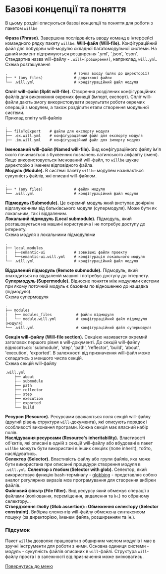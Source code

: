 # Базові концепції та поняття  

В цьому розділі описуються базові концепції та поняття для роботи з пакетом `willbe`  

<a name="will-phrase"></a> **Фраза (Phrase).** Завершена послідовність вводу команд в інтерфейсі командного рядку пакету `willbe`.
<a name="will-file"></a> **Will-файл (Will-file).** Конфігураційний файл для побудови will-модулю складної багатомодульної системи. На даний момент підтримуються розширення '.yml', '.json', 'cson'. Стандартна назва will-файлу - `.will+[розширення]`, наприклад, `will.yml`.
Схема розташування  
```
.                              # точка входу (шлях до директорії)
├── * (any files)              # додаткові файли
└── .will.yml                  # конфігураційний файл модуля
```
<a name="split-will-file"></a> **Спліт will-файл (Split will-file).**  Створення розділених конфігураційних файлів для виконняння окремих функції (імпорт, експорт). Спліт will-файли дають змогу використовувати результати роботи окремих операцій з модулем, а також розділити етапи створення модульної системи.  
Приклад спліту will-файлів  
```
.
├── fileToExport    # файли для експорту модуля
├── .ex.will.yml    # конфігураційний файл для експорту модуля
├── .im.will.yml    # конфігураційний файл для імпорту модуля  
```  
<a name="named-will-file"></a> **Іменований will-файл (Named will-file).** Вид конфігураційного файлу ім'я якого починається з буквенних позначень латинського алфавіту (імені). Якщо використовується іменований will-файл, то `willbe` шукає директорію з іменем відповідного файла.  
<a name="module"></a> **Модуль (Module).** В системі пакету `willbe` модулем називається сукупність файлів, які описані will-файлом.  
```
.  
├── * (any files)              # файли модуля
└── .will.yml                  # конфігураційний файл модуля
```  
<a name="submodule"></a> **Підмодуль (Submodule).** Це окремий модуль який виступає дочірнім відгалуженням від батьківського модуля (супермодуля). Може бути як локальним, так і віддаленим.  
<a name="local-submodule"></a> **Локальний підмодуль (Local submodule).** Підмодуль, який розташовується на машині користувача і не потребує доступу до інтернету.  
Схема модуля з локальними підмодулями  
```
.
├── local_modules
|   ├──semantic-ui             # зовнішні файли проекту
|   └──semantic-ui.will.yml    # конфігурація локального модуля
└── .will.yml                  # конфігураційний файл модуля
```  
<a name="remote-submodule"></a> **Віддалений підмодуль (Remote submodule).** Підмодуль, який знаходиться на віддаленій машині і потребує доступу до інтернету.  
<a name="supermodule"></a> **Супермодуль (Supermodule).** Відносне поняття між модулями системи при якому поточний модуль є базовим по відношенню до нащадка (підмодуля).  
Схема супермодуля  
```
.
├── modules
|   ├── modules_files           # файли підмодуля
|   └── module.will.yml         # конфігураційний файл підмодуля (модуля)
└── .will.yml                   # конфігураційний файл супермодуля
```  
<a name="will-file-section"></a> **Секція will-файлу (Will-file section).** Секцією називаєтся окремий заголовок першого рівня в will-документі. До секцій will-файлу відносяться: 'submodule', 'step', 'path', 'reflector', 'build', 'about', 'execution', 'exported'. В залежності від призначення will-файл може складатись з меншого числа секцій.  
Схема секцій will-файлу  
```
.will.yml
    ├── about
    ├── submodule
    ├── path
    ├── reflector
    ├── step
    ├── execution
    ├── exported
    └── build

```  
<a name="resource"></a> **Ресурси (Resource).** Ресурсами вважаються поля секцій will-файлу (другий рівень структури `will`-документа), які описують порядок і особливості виконання програми. Кожна секція має власний набір полів.   
<a name="resources-inheritability"></a> **Наслідування ресурсами (Resource's inheritability).** Властивості об'єктів, які описані в одній з секцій will-файлу або вбудовані в пакет `willbe` можуть бути використані в інших секціях (поле inherit), тобто, наслідуватись.  
<a name="selector"></a> **Селектор (Selector).** Властивість файлу або групи файлів, яка може бути використана при описанні процедури створення модуля в `.will.yml`.
<a name="selector-with-glob"></a> **Селектор з ґлобом (Selector with glob).** Селектор, який використовує функцію bash-терміналу - [globbing](https://linuxhint.com/bash_globbing_tutorial/) - представляє собою аналог регулярних виразів мов програмування для створення вибірки файлів.  
<a name="file-filter"></a> **Файловий фільтр (File filter).** Вид ресурсу який обмежує операції з файлами (копіювання, переміщення, видалення та ін.) по обраному селектору...  
<a name="glob-assertion"></a> **Ствердження ґлобу (Glob assertion):: Обмеження селектору (Selector constraint).** Вибірка елементів will-файлу обмежена синтаксисом пошуку (за директорією, іменем файла, розширенням та ін.).  

### Підсумок
Пакет `willbe` дозволяє працювати з обширним числом модулів і має в зручні інструменти для роботи з ними. Основна одиниця системи - модуль - сукупність файлів описаних в `will`-файлі. Структура `will`-файлу проста і в залежності від призначення може змінюватись.

[Повернутись до меню](Topics.ukr.md)
